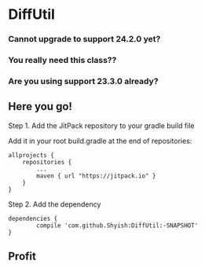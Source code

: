# DiffUtil

### Cannot upgrade to support 24.2.0 yet?

### You really need this class?? 

### Are you using support 23.3.0 already?


## Here you go!

Step 1. Add the JitPack repository to your gradle build file

Add it in your root build.gradle at the end of repositories:

	allprojects {
		repositories {
			...
			maven { url "https://jitpack.io" }
		}
	}
Step 2. Add the dependency

	dependencies {
	        compile 'com.github.Shyish:DiffUtil:-SNAPSHOT'
	}
	
	
## Profit

